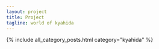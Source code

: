 ```yaml
---
layout: project
title: Project
tagline: world of kyahida
---
```


{% include all_category_posts.html category="kyahida" %}